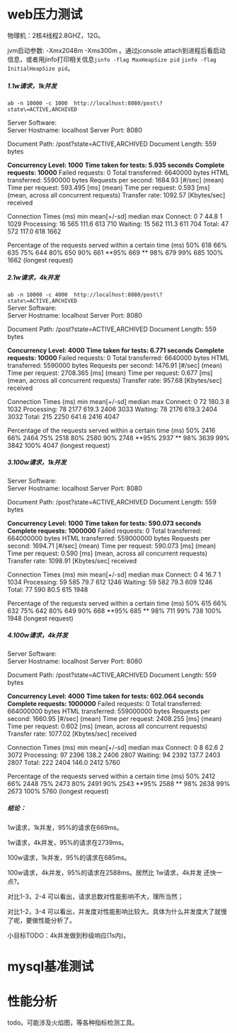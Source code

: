 # web压力测试

物理机：2核4线程2.8GHZ，12G。

jvm启动参数: -Xmx2048m -Xms300m 。通过jconsole attach到进程后看启动信息，或者用jinfo打印相关信息`jinfo -flag MaxHeapSize pid` `jinfo -flag InitialHeapSize pid`。

##### 1.1w请求，1k并发

`ab -n 10000 -c 1000  http://localhost:8080/post\?state\=ACTIVE,ARCHIVED`

Server Software:        
Server Hostname:        localhost
Server Port:            8080

Document Path:          /post?state=ACTIVE,ARCHIVED
Document Length:        559 bytes

**Concurrency Level:      1000**
**Time taken for tests:   5.935 seconds**
**Complete requests:      10000**
Failed requests:        0
Total transferred:      6640000 bytes
HTML transferred:       5590000 bytes
Requests per second:    1684.93 [#/sec] (mean)
Time per request:       593.495 [ms] (mean)
Time per request:       0.593 [ms] (mean, across all concurrent requests)
Transfer rate:          1092.57 [Kbytes/sec] received

Connection Times (ms)
              min  mean[+/-sd] median   max
Connect:        0    7  44.8      1    1029
Processing:    16  565 111.6    613     710
Waiting:       15  562 111.3    611     704
Total:         47  572 117.0    618    1662

Percentage of the requests served within a certain time (ms)
  50%    618
  66%    635
  75%    644
  80%    650
  90%    661
  **95%    669
**  98%    679
  99%    685
 100%   1662 (longest request)

##### 2.1w请求，4k并发
`ab -n 10000 -c 4000  http://localhost:8080/post\?state\=ACTIVE,ARCHIVED`  
Server Software:        
Server Hostname:        localhost
Server Port:            8080

Document Path:          /post?state=ACTIVE,ARCHIVED
Document Length:        559 bytes

**Concurrency Level:      4000**
**Time taken for tests:   6.771 seconds**
**Complete requests:      10000**
Failed requests:        0
Total transferred:      6640000 bytes
HTML transferred:       5590000 bytes
Requests per second:    1476.91 [#/sec] (mean)
Time per request:       2708.365 [ms] (mean)
Time per request:       0.677 [ms] (mean, across all concurrent requests)
Transfer rate:          957.68 [Kbytes/sec] received

Connection Times (ms)
              min  mean[+/-sd] median   max
Connect:        0   72 180.3      8    1032
Processing:    78 2177 619.3   2406    3033
Waiting:       78 2176 619.3   2404    3032
Total:        215 2250 641.6   2416    4047

Percentage of the requests served within a certain time (ms)
  50%   2416
  66%   2464
  75%   2518
  80%   2580
  90%   2748
  **95%   2937
**  98%   3639
  99%   3842
 100%   4047 (longest request)

##### 3.100w请求，1k并发

Server Software:        
Server Hostname:        localhost
Server Port:            8080

Document Path:          /post?state=ACTIVE,ARCHIVED
Document Length:        559 bytes

**Concurrency Level:      1000**
**Time taken for tests:   590.073 seconds**
**Complete requests:      1000000**
Failed requests:        0
Total transferred:      664000000 bytes
HTML transferred:       559000000 bytes
Requests per second:    1694.71 [#/sec] (mean)
Time per request:       590.073 [ms] (mean)
Time per request:       0.590 [ms] (mean, across all concurrent requests)
Transfer rate:          1098.91 [Kbytes/sec] received

Connection Times (ms)
              min  mean[+/-sd] median   max
Connect:        0    4  16.7      1    1034
Processing:    59  585  79.7    612    1246
Waiting:       59  582  79.3    609    1246
Total:         77  590  80.5    615    1948

Percentage of the requests served within a certain time (ms)
  50%    615
  66%    632
  75%    642
  80%    649
  90%    668
  **95%    685
**  98%    711
  99%    738
 100%   1948 (longest request)

##### 4.100w请求，4k并发

Server Software:        
Server Hostname:        localhost
Server Port:            8080

Document Path:          /post?state=ACTIVE,ARCHIVED
Document Length:        559 bytes

**Concurrency Level:      4000**
**Time taken for tests:   602.064 seconds**
**Complete requests:      1000000**
Failed requests:        0
Total transferred:      664000000 bytes
HTML transferred:       559000000 bytes
Requests per second:    1660.95 [#/sec] (mean)
Time per request:       2408.255 [ms] (mean)
Time per request:       0.602 [ms] (mean, across all concurrent requests)
Transfer rate:          1077.02 [Kbytes/sec] received

Connection Times (ms)
              min  mean[+/-sd] median   max
Connect:        0    8  62.6      2    3072
Processing:    97 2396 138.2   2406    2807
Waiting:       94 2392 137.7   2403    2807
Total:        222 2404 146.0   2412    5760

Percentage of the requests served within a certain time (ms)
  50%   2412
  66%   2448
  75%   2473
  80%   2491
  90%   2543
  **95%   2588
**  98%   2638
  99%   2673
 100%   5760 (longest request)

##### 结论：

1w请求，1k并发，95%的请求在669ms。

1w请求，4k并发，95%的请求在2739ms。

100w请求，1k并发，95%的请求在685ms。

100w请求，4k并发，95%的请求在2588ms。居然比 1w请求，4k并发 还快一点?。

对比1-3，2-4 可以看出，请求总数对性能影响不大，理所当然；

对比1-2，3-4 可以看出，并发度对性能影响比较大。具体为什么并发度大了就慢了呢，要做性能分析了。

小目标TODO：4k并发做到秒级响应(1s内)。

# mysql基准测试

# 性能分析

todo。可能涉及火焰图，等各种指标检测工具。